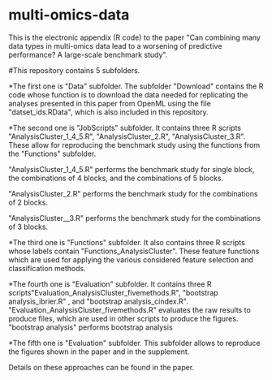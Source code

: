 # multi-omics-data
This is the electronic appendix (R code) to the paper 
"Can combining many data types in multi-omics data lead to a worsening of predictive performance? A large-scale benchmark study".

#This repository contains 5 subfolders.

*The first one is "Data" subfolder.
The subfolder "Download" contains the R code 
whose function is to download the data needed for replicating the analyses presented in this paper from OpenML using the file "datset_ids.RData", which is also included in this repository.

*The second one is "JobScripts" subfolder.
It contains three R scripts "AnalysisCluster_1_4_5.R", "AnalysisCluster_2.R", "AnalysisCluster_3.R".
These allow for reproducing the benchmark study using the functions from the "Functions" subfolder.

"AnalysisCluster_1_4_5.R" performs the benchmark study for single block, the combinations of 4 blocks, and the combinations of 5 blocks.

"AnalysisCluster_2.R" performs the benchmark study for the combinations of 2 blocks.

"AnalysisCluster__3.R" performs the benchmark study for the combinations of 3 blocks.

*The third one  is "Functions" subfolder.
It also contains three R scripts whose labels contain "Functions_AnalysisCluster". These feature functions which are used for applying the various considered feature selection and classification methods.


*The fourth one is "Evaluation" subfolder.
It contains three R scripts"Evaluation_AnalysisCluster_fivemethods.R", "bootstrap analysis_ibrier.R" , and "bootstrap analysis_cindex.R".
"Evaluation_AnalysisCluster_fivemethods.R" evaluates the raw results to produce files, which are used in other scripts to produce the figures.
"bootstrap analysis" performs bootstrap analysis

*The fifth one is "Evaluation" subfolder.
 This subfolder allows to reproduce the figures shown in the paper and in the supplement.

Details on these approaches can be found in the paper.
